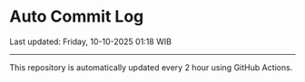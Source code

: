 # Auto Commit Log

Last updated: Friday, 10-10-2025 01:18 WIB

---

This repository is automatically updated every 2 hour using GitHub Actions.
